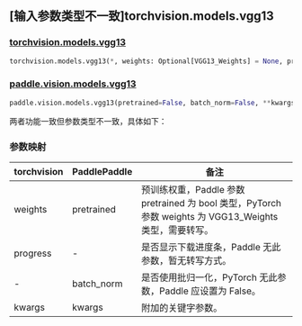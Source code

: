 ## [输入参数类型不一致]torchvision.models.vgg13

### [torchvision.models.vgg13](https://pytorch.org/vision/main/models/generated/torchvision.models.vgg13.html)

```python
torchvision.models.vgg13(*, weights: Optional[VGG13_Weights] = None, progress: bool = True, **kwargs: Any)
```

### [paddle.vision.models.vgg13](https://www.paddlepaddle.org.cn/documentation/docs/zh/api/paddle/vision/models/vgg13_cn.html)

```python
paddle.vision.models.vgg13(pretrained=False, batch_norm=False, **kwargs)
```

两者功能一致但参数类型不一致，具体如下：

### 参数映射

| torchvision | PaddlePaddle | 备注 |
| ----------- | ------------ | ---- |
| weights     | pretrained   | 预训练权重，Paddle 参数 pretrained 为 bool 类型，PyTorch 参数 weights 为 VGG13_Weights 类型，需要转写。|
| progress    | -            | 是否显示下载进度条，Paddle 无此参数，暂无转写方式。|
| -           | batch_norm   | 是否使用批归一化，PyTorch 无此参数，Paddle 应设置为 False。 |
| kwargs      | kwargs       | 附加的关键字参数。|
